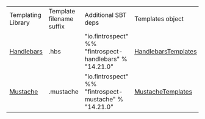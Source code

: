 <table class="code table table-bordered">
<tr>
  <td>Templating Library</td>
  <td>Template filename suffix</td>
  <td>Additional SBT deps</td>
  <td>Templates object</td>
</tr>
<tr>
  <td><a href="http://handlebarsjs.com">Handlebars</a></td>
  <td>.hbs</td>
  <td>"io.fintrospect" %% "fintrospect-handlebars" % "14.21.0"</td>
  <td><a data-toggle="tooltip" href="#" title="io.fintrospect.templating.HandlebarsTemplates">HandlebarsTemplates</a></td>
</tr>
<tr>
  <td><a href="http://mustache.github.io/">Mustache</a></td>
  <td>.mustache</td>
  <td>"io.fintrospect" %% "fintrospect-mustache" % "14.21.0"</td>
  <td><a data-toggle="tooltip" href="#" title="io.fintrospect.templating.MustacheTemplates">MustacheTemplates</a></td>
</tr>
</table>

